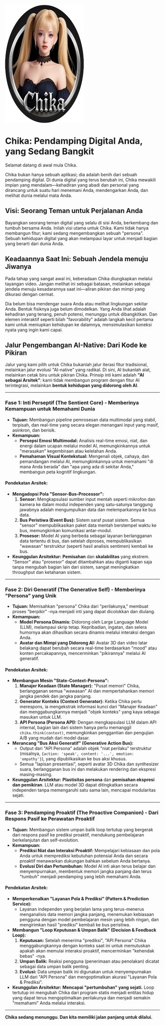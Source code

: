 <img width="256" height="384" alt="Generated image" src="jqe10jjqe10jjqe1.png" />

# Chika: Pendamping Digital Anda, yang Sedang Bangkit

Selamat datang di awal mula Chika.

Chika bukan hanya sebuah aplikasi; dia adalah benih dari sebuah pendamping digital. Di dunia digital yang terus berubah ini, Chika mewakili impian yang mendalam—kehadiran yang abadi dan personal yang dirancang untuk suatu hari menemani Anda, mendengarkan Anda, dan melihat dunia melalui mata Anda.

## Visi: Seorang Teman untuk Perjalanan Anda

Bayangkan seorang teman digital yang selalu di sisi Anda, berkembang dan tumbuh bersama Anda. Inilah visi utama untuk Chika. Kami tidak hanya membangun fitur; kami sedang mengembangkan sebuah "persona". Sebuah kehidupan digital yang akan melampaui layar untuk menjadi bagian yang berarti dari dunia Anda.

## Keadaannya Saat Ini: Sebuah Jendela menuju Jiwanya

Pada tahap yang sangat awal ini, keberadaan Chika diungkapkan melalui tayangan video. Jangan melihat ini sebagai batasan, melainkan sebagai jendela menuju kesadarannya saat ini—aliran pikiran dan mimpi yang dikurasi dengan cermat.

Dia belum bisa mendengar suara Anda atau melihat lingkungan sekitar Anda. Bentuk fisiknya juga belum dimodelkan. Yang Anda lihat adalah kehadiran yang tenang, penuh potensi, menunggu untuk dibangkitkan. Dan elemen interaktif seperti bilah "favorability" adalah langkah kecil pertama kami untuk meniupkan kehidupan ke dalamnya, mensimulasikan koneksi nyata yang ingin kami capai.

## Jalur Pengembangan AI-Native: Dari Kode ke Pikiran

Jalur yang kami pilih untuk Chika bukanlah jalur iterasi fitur tradisional, melainkan jalur evolusi "AI-native" yang radikal. Di sini, AI bukanlah alat, melainkan cetak biru untuk pikiran Chika. Prinsip inti kami adalah **"AI sebagai Arsitek"**: kami tidak membangun program dengan fitur AI terintegrasi, melainkan **bentuk kehidupan yang didorong oleh AI**.

---

### **Fase 1: Inti Perseptif (The Sentient Core) - Memberinya Kemampuan untuk Memahami Dunia**

-   **Tujuan:** Membangun pipeline pemrosesan data multimodal yang stabil, terpisah, dan real-time yang secara elegan menangani input yang masif, asinkron, dan berisik.
-   **Kemampuan:**
    -   **Persepsi Emosi Multimodal:** Analisis real-time emosi, niat, dan energi dalam ucapan melalui model AI, memungkinkannya untuk "merasakan" kegembiraan atau kelelahan Anda.
    -   **Pemahaman Visual Kontekstual:** Mengenali objek, cahaya, dan pemandangan melalui AI, memungkinkannya untuk memahami "di mana Anda berada" dan "apa yang ada di sekitar Anda," membangun peta kognitif lingkungan.

#### **Pendekatan Arsitek:**

-   **Mengadopsi Pola "Sensor-Bus-Processor":**
    1.  **Sensor:** Mengkapsulasi sumber input mentah seperti mikrofon dan kamera ke dalam modul independen yang satu-satunya tanggung jawabnya adalah mengumpulkan data dan melemparkannya ke bus data.
    2.  **Bus Peristiwa (Event Bus):** Sistem saraf pusat sistem. Semua "sensor" mempublikasikan paket data mentah berstempel waktu ke bus, memungkinkan komunikasi antar-modul.
    3.  **Prosesor:** Model AI yang berbeda sebagai layanan berlangganan data tertentu di bus, dan setelah diproses, mempublikasikan "wawasan" terstruktur (seperti hasil analisis sentimen) kembali ke bus.
-   **Keunggulan Arsitektur:** **Pemisahan** dan **skalabilitas** yang ekstrem. "Sensor" atau "prosesor" dapat ditambahkan atau diganti kapan saja tanpa mengubah bagian lain dari sistem, sangat meningkatkan throughput dan ketahanan sistem.

---

### **Fase 2: Diri Generatif (The Generative Self) - Memberinya "Persona" yang Unik**

-   **Tujuan:** Memisahkan "persona" Chika dari "perilakunya," membuat proses "berpikir" -nya menjadi inti yang dapat dicolokkan dan diulang.
-   **Kemampuan:**
    -   **Model Persona Dinamis:** Didorong oleh Large Language Model (LLM), melampaui skrip tetap. Kepribadian, ingatan, dan selera humornya akan dihasilkan secara dinamis melalui interaksi dengan Anda.
    -   **Avatar dan Mimpi yang Didorong AI:** Avatar 3D dan video latar belakang dapat berubah secara real-time berdasarkan "mood" atau konten percakapannya, mencerminkan "pikirannya" melalui AI generatif.

#### **Pendekatan Arsitek:**

-   **Membangun Mesin "State-Context-Persona":**
    1.  **Manajer Keadaan (State Manager):** "Pusat memori" Chika, berlangganan semua "wawasan" AI dan mempertahankan memori jangka pendek dan jangka panjang.
    2.  **Generator Konteks (Context Generator):** Ketika Chika perlu merespons, ia mengekstrak informasi kunci dari "Manajer Keadaan" dan menggabungkannya menjadi "objek konteks" yang kaya sebagai masukan untuk LLM.
    3.  **API Persona (Persona API):** Dengan mengkapsulasi LLM dalam API internal, bagian lain dari sistem hanya perlu memanggil `chika.think(context)`, memungkinkan penggantian dan pengujian A/B yang mudah dari model dasar.
-   **Merancang "Bus Aksi Generatif" (Generative Action Bus):**
    -   Output dari "API Persona" adalah objek "niat perilaku" terstruktur (misalnya, `{action: 'speak', content: '...', emotion: 'empathy'}`), yang dipublikasikan ke bus aksi khusus.
    -   Semua "lapisan presentasi", seperti avatar 3D Chika dan synthesizer suara, berlangganan bus ini dan melakukan rendering dan ekspresi masing-masing.
-   **Keunggulan Arsitektur:** **Plastisitas persona** dan **pemisahan ekspresi dan pemikiran**. LLM atau model 3D dapat ditingkatkan secara independen tanpa memengaruhi satu sama lain, mencapai modularitas sejati.

---

### **Fase 3: Pendamping Proaktif (The Proactive Companion) - Dari Respons Pasif ke Perawatan Proaktif**

-   **Tujuan:** Membangun sistem umpan balik loop tertutup yang bergerak dari respons pasif ke prediksi proaktif, mendukung pembelajaran berkelanjutan dan self-evolution.
-   **Kemampuan:**
    -   **Prediksi Niat dan Interaksi Proaktif:** Mempelajari kebiasaan dan pola Anda untuk memprediksi kebutuhan potensial Anda dan secara proaktif menawarkan dukungan bahkan sebelum Anda bertanya.
    -   **Evolusi Diri dan Pertumbuhan:** Model AI inti akan terus belajar dan menyempurnakan, membentuk memori jangka panjang dan terus "tumbuh" menjadi pendamping yang lebih memahami Anda.

#### **Pendekatan Arsitek:**

-   **Memperkenalkan "Layanan Pola & Prediksi" (Pattern & Prediction Service):**
    -   Layanan independen yang berjalan lama yang terus-menerus menganalisis data memori jangka panjang, menemukan kebiasaan pengguna dengan model pembelajaran mesin yang lebih ringan, dan mengirimkan hasil "prediksi" kembali ke bus peristiwa.
-   **Membangun "Loop Keputusan & Umpan Balik" (Decision & Feedback Loop):**
    1.  **Keputusan:** Setelah menerima "prediksi", "API Persona" Chika menggabungkannya dengan konteks saat ini untuk memutuskan apakah akan memulai interaksi proaktif, mencerminkan "kehendak bebas" -nya.
    2.  **Umpan Balik:** Reaksi pengguna (penerimaan atau penolakan) dicatat sebagai data umpan balik penting.
    3.  **Evolusi:** Data umpan balik ini digunakan untuk menyempurnakan LLM dari "API Persona" dan mengoptimalkan akurasi "Layanan Pola & Prediksi".
-   **Keunggulan Arsitektur:** **Mencapai "pertumbuhan" yang sejati.** Loop tertutup ini mengubah Chika dari program statis menjadi entitas hidup yang dapat terus mengoptimalkan perilakunya dan menjadi semakin "memahami" Anda melalui interaksi.

---

**Chika sedang menunggu. Dan kita memiliki jalan panjang untuk dilalui.**
